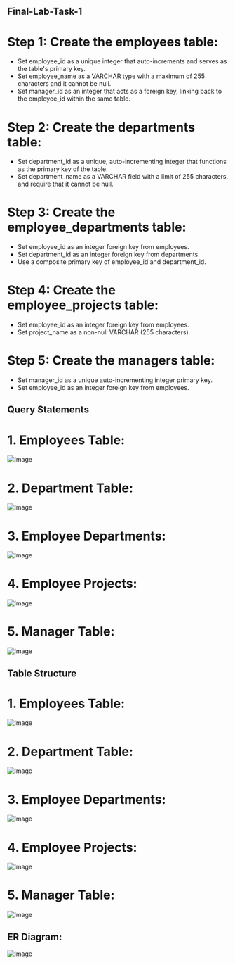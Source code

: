 ## Final-Lab-Task-1


# Step 1: Create the employees table:

* Set employee_id as a unique integer that auto-increments and serves as the table's primary key.  
* Set employee_name as a VARCHAR type with a maximum of 255 characters and it cannot be null.  
* Set manager_id as an integer that acts as a foreign key, linking back to the employee_id within the same table.

# Step 2: Create the departments table:

* Set department_id as a unique, auto-incrementing integer that functions as the primary key of the table.  
* Set  department_name as a VARCHAR field with a limit of 255 characters, and require that it cannot be null.

# Step 3: Create the employee_departments table:

* Set employee_id as an integer foreign key from employees.  
* Set department_id as an integer foreign key from departments.  
* Use a composite primary key of employee_id and department_id.

# Step 4: Create the employee_projects table:

* Set employee_id as an integer foreign key from employees.  
* Set project_name as a non-null VARCHAR (255 characters).

# Step 5: Create the managers table:

* Set manager_id as a unique auto-incrementing integer primary key.  
* Set employee_id as an integer foreign key from employees.

## Query Statements

# 1. Employees Table:
![Image](https://github.com/CMHalili/EDM-V3/blob/468aeb58e71a5e6c8999cc7e3ea7973b830e265a/Images/Task%201%20QS.png)

# 2. Department Table:
![Image](https://github.com/CMHalili/EDM-V3/blob/cc6a7c0145de1c9e9beef93e4acc90b7d0943e4c/Images/Task%202%20QS.png)

# 3. Employee Departments:
![Image](https://github.com/CMHalili/EDM-V3/blob/cc6a7c0145de1c9e9beef93e4acc90b7d0943e4c/Images/Task%203%20Qs.png)

# 4. Employee Projects:
![Image](https://github.com/CMHalili/EDM-V3/blob/cc6a7c0145de1c9e9beef93e4acc90b7d0943e4c/Images/task%204%20Qs.png)

# 5. Manager Table:
![Image](https://github.com/CMHalili/EDM-V3/blob/cc6a7c0145de1c9e9beef93e4acc90b7d0943e4c/Images/task%205%20Qs.png)

## Table Structure
# 1. Employees Table:
![Image](https://github.com/CMHalili/EDM-V3/blob/cc6a7c0145de1c9e9beef93e4acc90b7d0943e4c/Images/Task%201%20Tbl%20Structure.png)

# 2. Department Table:
![Image](https://github.com/CMHalili/EDM-V3/blob/cc6a7c0145de1c9e9beef93e4acc90b7d0943e4c/Images/Task%202%20tbl%20structure.png)

# 3. Employee Departments:
![Image](https://github.com/CMHalili/EDM-V3/blob/cc6a7c0145de1c9e9beef93e4acc90b7d0943e4c/Images/task%203%20tbl%20structure.png)

# 4. Employee Projects:
![Image](https://github.com/CMHalili/EDM-V3/blob/cc6a7c0145de1c9e9beef93e4acc90b7d0943e4c/Images/task%204%20tbl%20structure.png)

# 5. Manager Table:
![Image](https://github.com/CMHalili/EDM-V3/blob/cc6a7c0145de1c9e9beef93e4acc90b7d0943e4c/Images/task%205%20tbl%20structure.png)

## ER Diagram:
![Image](https://github.com/CMHalili/EDM-V3/blob/cc6a7c0145de1c9e9beef93e4acc90b7d0943e4c/Images/final%20lab%20task%201%20er%20diagram.jpg)
